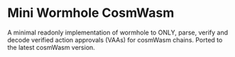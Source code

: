 # Mini Wormhole CosmWasm

A minimal readonly implementation of wormhole to ONLY, parse, verify and decode verified action approvals (VAAs) for cosmWasm chains. Ported to the latest cosmWasm version.
